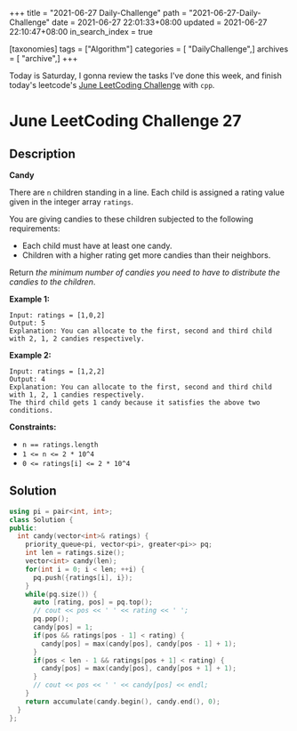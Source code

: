 +++
title = "2021-06-27 Daily-Challenge"
path = "2021-06-27-Daily-Challenge"
date = 2021-06-27 22:01:33+08:00
updated = 2021-06-27 22:10:47+08:00
in_search_index = true

[taxonomies]
tags = ["Algorithm"]
categories = [ "DailyChallenge",]
archives = [ "archive",]
+++

Today is Saturday, I gonna review the tasks I've done this week, and finish today's leetcode's [June LeetCoding Challenge](https://leetcode.com/explore/challenge/card/june-leetcoding-challenge-2021/606/week-4-june-22nd-june-28th/3792/) with `cpp`.

<!-- more -->

# June LeetCoding Challenge 27

## Description

**Candy**

There are `n` children standing in a line. Each child is assigned a rating value given in the integer array `ratings`.

You are giving candies to these children subjected to the following requirements:

- Each child must have at least one candy.
- Children with a higher rating get more candies than their neighbors.

Return *the minimum number of candies you need to have to distribute the candies to the children*.

 

**Example 1:**

```
Input: ratings = [1,0,2]
Output: 5
Explanation: You can allocate to the first, second and third child with 2, 1, 2 candies respectively.
```

**Example 2:**

```
Input: ratings = [1,2,2]
Output: 4
Explanation: You can allocate to the first, second and third child with 1, 2, 1 candies respectively.
The third child gets 1 candy because it satisfies the above two conditions.
```

 

**Constraints:**

- `n == ratings.length`
- `1 <= n <= 2 * 10^4`
- `0 <= ratings[i] <= 2 * 10^4`

## Solution

``` cpp
using pi = pair<int, int>;
class Solution {
public:
  int candy(vector<int>& ratings) {
    priority_queue<pi, vector<pi>, greater<pi>> pq;
    int len = ratings.size();
    vector<int> candy(len);
    for(int i = 0; i < len; ++i) {
      pq.push({ratings[i], i});
    }
    while(pq.size()) {
      auto [rating, pos] = pq.top();
      // cout << pos << ' ' << rating << ' ';
      pq.pop();
      candy[pos] = 1;
      if(pos && ratings[pos - 1] < rating) {
        candy[pos] = max(candy[pos], candy[pos - 1] + 1);
      }
      if(pos < len - 1 && ratings[pos + 1] < rating) {
        candy[pos] = max(candy[pos], candy[pos + 1] + 1);
      }
      // cout << pos << ' ' << candy[pos] << endl;
    }
    return accumulate(candy.begin(), candy.end(), 0);
  }
};
```
